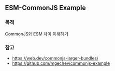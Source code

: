 ## ESM-CommonJS Example

### 목적

CommonJS와 ESM 차이 이해하기

### 참고

- https://web.dev/commonjs-larger-bundles/
- https://github.com/mgechev/commonjs-example
